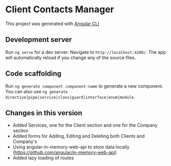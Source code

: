 # Client Contacts Manager

This project was generated with [Angular CLI](https://github.com/angular/angular-cli)

## Development server

Run `ng serve` for a dev server. Navigate to `http://localhost:4200/`. The app will automatically reload if you change any of the source files.

## Code scaffolding

Run `ng generate component component-name` to generate a new component. You can also use `ng generate directive|pipe|service|class|guard|interface|enum|module`.


## Changes in this version

- Added Services, one for the Client section and one for the Company section
- Added forms for Adding, Editing and Deleting both Clients and Company's
- Using angular-in-memory-web-api to store data locally (https://github.com/angular/in-memory-web-api)
- Added lazy loading of routes
